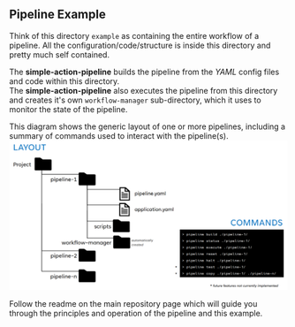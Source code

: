 ## Pipeline Example
Think of this directory `example` as containing the entire workflow of a pipeline. All the configuration/code/structure is inside this directory and pretty much self contained.  

The **simple-action-pipeline** builds the pipeline from the *YAML* config files and code within this directory.  
The **simple-action-pipeline** also executes the pipeline from this directory and creates it's own `workflow-manager` sub-directory, which it uses to monitor the state of the pipeline. 

This diagram shows the generic layout of one or more pipelines, including a summary of commands used to interact with the pipeline(s).
![layout of pipeline and commands](../assets/img/sap-layout.png)

Follow the readme on the main repository page which will guide you through the principles and operation of the pipeline and this example.
